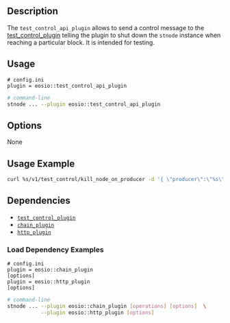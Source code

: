 
## Description

The `test_control_api_plugin` allows to send a control message to the [test_control_plugin](../test_control_plugin/index.md) telling the plugin to shut down the `stnode` instance when reaching a particular block. It is intended for testing.

## Usage

```console
# config.ini
plugin = eosio::test_control_api_plugin
```
```sh
# command-line
stnode ... --plugin eosio::test_control_api_plugin
```

## Options

None

## Usage Example

```sh
curl %s/v1/test_control/kill_node_on_producer -d '{ \"producer\":\"%s\", \"where_in_sequence\":%d, \"based_on_lib\":\"%s\" }' -X POST -H \"Content-Type: application/json\"" %
```

## Dependencies

* [`test_control_plugin`](../test_control_plugin/index.md)
* [`chain_plugin`](../chain_plugin/index.md)
* [`http_plugin`](../http_plugin/index.md)

### Load Dependency Examples

```console
# config.ini
plugin = eosio::chain_plugin
[options]
plugin = eosio::http_plugin
[options]
```
```sh
# command-line
stnode ... --plugin eosio::chain_plugin [operations] [options]  \
           --plugin eosio::http_plugin [options]
```
